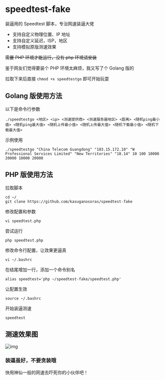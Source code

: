# speedtest-fake
装逼用的 Speedtest 脚本，专治网速装逼大佬

- 支持自定义物理位置、IP 地址
- 支持自定义延迟，ISP，地区
- 支持模拟原版测速效果

~~需要 PHP 环境才能运行，没有 php 环境请安装~~

鉴于网友们觉得要装个 PHP 环境太麻烦，我又写了个 Golang 版的

拉取下来后直接 `chmod +x speedtestgo` 即可开始玩耍

## Golang 版使用方法

以下是命令行参数

```
./speedtestgo <地区> <ip> <测速提供商> <测速服务器地区> <距离> <随机ping最小值> <随机ping最大值> <随机上传最小值> <随机上传最大值> <随机下载最小值> <随机下载最大值>
```

示例使用

```
./speedtestgo "China Telecom Guangdong" "183.15.172.10" "W Professional Services Limited" "New Territories" "18.14" 10 100 10000 20000 10000 20000
```

## PHP 版使用方法
拉取脚本

```
cd ~/
git clone https://github.com/kasuganosoras/speedtest-fake
```

修改配置和参数

```
vi speedtest.php
```

尝试运行

```
php speedtest.php
```

修改命令行配置，让效果更逼真

```
vi ~/.bashrc
```

在结尾增加一行，添加一个命令别名

```
alias speedtest='php ~/speedtest-fake/speedtest.php'
```

让配置生效

```
source ~/.bashrc
```

开始装逼测速

```
speedtest
```

## 测速效果图

![img](https://i.natfrp.org/90a86a02e1c7d9e22ec1f886e4f89f66.gif)

### 装逼虽好，不要贪装哦

快用神仙一般的网速去吓死你的小伙伴吧！
